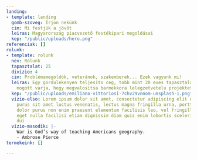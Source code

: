 ```yaml
---
landing:
- template: landing
  gomb-szoveg: Írjon nekünk
  cim: Mi festjük a jövőt
  leiras: Magyarország piacvezető festékipari megoldásai
  kep: "/public/uploads/hero.png"
referenciak: []
rolunk:
- template: rolunk
  nev: Rólunk
  tapasztalat: 25
  divizio: 4
  cim: Problémamegoldók, veteránok, szakemberek... Ezek vagyunk mi!
  leiras: Egy gordulekenyen teljesito ceg, tobb mint 20 eves tapasztalattal a hata
    mogott varja, hogy megvalositsa barmekkora lelegzetvetelu projektet.
  kep: "/public/uploads/emiliano-vittoriosi-7chv29vnnom-unsplash-1.png"
  vizio-elso: Lorem ipsum dolor sit amet, consectetur adipiscing elit ut aliquam,
    purus sit amet luctus venenatis, lectus magna fringilla urna, porttitor rhoncus
    dolor purus non enim praesent elementum facilisis leo, vel fringilla est ullamcorper
    eget nulla facilisi etiam dignissim diam quis enim lobortis scelerisque fermentum
    dui
  vizio-masodik: |-
    War is God’s way of teaching Americans geography.
    - Ambrose Pierce
termekeink: []

---
```

